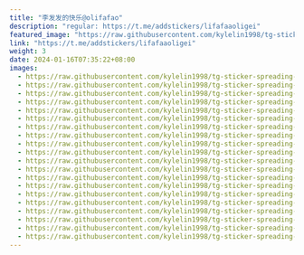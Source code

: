 ```yaml
---
title: "李发发的快乐@olifafao"
description: "regular: https://t.me/addstickers/lifafaaoligei"
featured_image: "https://raw.githubusercontent.com/kylelin1998/tg-sticker-spreading-worldwide-images/main/img/7ee61b57-6790-4884-be11-f5bd86695bd8.jpg"
link: "https://t.me/addstickers/lifafaaoligei"
weight: 3
date: 2024-01-16T07:35:22+08:00
images:
  - https://raw.githubusercontent.com/kylelin1998/tg-sticker-spreading-worldwide-images/main/img/7ee61b57-6790-4884-be11-f5bd86695bd8.jpg
  - https://raw.githubusercontent.com/kylelin1998/tg-sticker-spreading-worldwide-images/main/img/5601a0c9-e933-4254-84a5-e689f4457bfa.jpg
  - https://raw.githubusercontent.com/kylelin1998/tg-sticker-spreading-worldwide-images/main/img/6e7ad8cd-60c7-4fe2-889e-c875d0df6b87.jpg
  - https://raw.githubusercontent.com/kylelin1998/tg-sticker-spreading-worldwide-images/main/img/493d31c3-01a8-4394-a08f-ee0bcfcda968.jpg
  - https://raw.githubusercontent.com/kylelin1998/tg-sticker-spreading-worldwide-images/main/img/5ce61176-8e7a-42da-afb1-cff715bfdb8c.jpg
  - https://raw.githubusercontent.com/kylelin1998/tg-sticker-spreading-worldwide-images/main/img/8ee3ac1c-4d91-4028-8f27-58ac3407a427.jpg
  - https://raw.githubusercontent.com/kylelin1998/tg-sticker-spreading-worldwide-images/main/img/ec86f2ed-8906-4f3d-a6cb-63e04f2d681d.jpg
  - https://raw.githubusercontent.com/kylelin1998/tg-sticker-spreading-worldwide-images/main/img/94255980-4a1f-4eb7-8d42-6be96f3ddf70.jpg
  - https://raw.githubusercontent.com/kylelin1998/tg-sticker-spreading-worldwide-images/main/img/0eef7f82-1d39-4ce4-be3a-fe0b221d6cf9.jpg
  - https://raw.githubusercontent.com/kylelin1998/tg-sticker-spreading-worldwide-images/main/img/3eaff1d8-dd1e-4ba0-8f60-b559c1e6c0ce.jpg
  - https://raw.githubusercontent.com/kylelin1998/tg-sticker-spreading-worldwide-images/main/img/8441295c-546f-40d6-9b43-53d401e16329.jpg
  - https://raw.githubusercontent.com/kylelin1998/tg-sticker-spreading-worldwide-images/main/img/ddf2d913-919a-4919-bd93-0a081b0c3b94.jpg
  - https://raw.githubusercontent.com/kylelin1998/tg-sticker-spreading-worldwide-images/main/img/fa451926-3e3b-45a2-8df6-06ec2d41da60.jpg
  - https://raw.githubusercontent.com/kylelin1998/tg-sticker-spreading-worldwide-images/main/img/2045d2a2-ba27-4101-ba28-4c6ef68fe183.jpg
  - https://raw.githubusercontent.com/kylelin1998/tg-sticker-spreading-worldwide-images/main/img/08bdb769-8f2c-4c8c-8c02-4dc174132b06.jpg
  - https://raw.githubusercontent.com/kylelin1998/tg-sticker-spreading-worldwide-images/main/img/fcefad89-d102-479c-840b-fea5dd0c9350.jpg
  - https://raw.githubusercontent.com/kylelin1998/tg-sticker-spreading-worldwide-images/main/img/ae44f654-113f-46db-bed5-e100ae5318b8.jpg
  - https://raw.githubusercontent.com/kylelin1998/tg-sticker-spreading-worldwide-images/main/img/6acea6ab-c6a6-4c32-929d-6684b7d879f2.jpg
  - https://raw.githubusercontent.com/kylelin1998/tg-sticker-spreading-worldwide-images/main/img/10ddf7f0-d8b7-42c9-a75e-a5f51de2f7f5.jpg
  - https://raw.githubusercontent.com/kylelin1998/tg-sticker-spreading-worldwide-images/main/img/9c99615c-ab25-4c4a-ba94-0faf17bdad31.jpg
---
```

